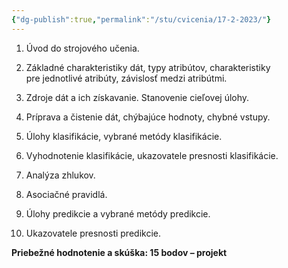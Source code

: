 ```yaml
---
{"dg-publish":true,"permalink":"/stu/cvicenia/17-2-2023/"}
---
```


1.  Úvod do strojového učenia.​
    
2.  Základné charakteristiky dát, typy atribútov, charakteristiky pre jednotlivé atribúty, závislosť medzi atribútmi.​
    
3.  Zdroje dát a ich získavanie. Stanovenie cieľovej úlohy.​
    
4.  Príprava a čistenie dát, chýbajúce hodnoty, chybné vstupy.​
    
5.  Úlohy klasifikácie, vybrané metódy klasifikácie.​
    
6.  Vyhodnotenie klasifikácie, ukazovatele presnosti klasifikácie.​
    
7.  Analýza zhlukov.​
    
8.  Asociačné pravidlá.​
    
9.  Úlohy predikcie a vybrané metódy predikcie.​
    
10.  Ukazovatele presnosti predikcie.​

**Priebežné hodnotenie a skúška:​
15 bodov – projekt**
